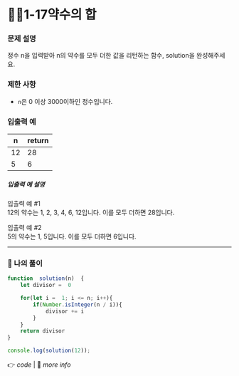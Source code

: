 # 👩‍💻1-17약수의 합
### 문제 설명

정수 n을 입력받아 n의 약수를 모두 더한 값을 리턴하는 함수, solution을 완성해주세요.

### 제한 사항

-   `n`은 0 이상 3000이하인 정수입니다.

### 입출력 예
|n  | return |
|--|--|
|12  | 28 |
| 5 | 6 |

##### 입출력 예 설명

입출력 예 #1  
12의 약수는 1, 2, 3, 4, 6, 12입니다. 이를 모두 더하면 28입니다.

입출력 예 #2  
5의 약수는 1, 5입니다. 이를 모두 더하면 6입니다.

---
### 👤 나의 풀이
```js
function  solution(n)  {
	let divisor =  0

	for(let i =  1; i <= n; i++){
		if(Number.isInteger(n / i)){
			divisor += i
		}
	}
	return divisor
}

console.log(solution(12));
```

👉 *code* | 📝 *more info*


